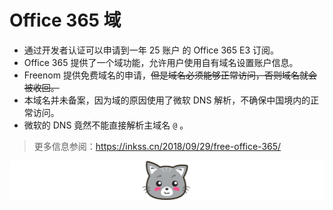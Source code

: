 # Office 365 域

* 通过开发者认证可以申请到一年 25 账户 的 Office 365 E3 订阅。
* Office 365 提供了一个域功能，允许用户使用自有域名设置账户信息。
* Freenom 提供免费域名的申请，~~但是域名必须能够正常访问，否则域名就会被收回。~~
* 本域名并未备案，因为域的原因使用了微软 DNS 解析，不确保中国境内的正常访问。
* 微软的 DNS 竟然不能直接解析主域名 `@` 。

> 更多信息参阅：https://inkss.cn/2018/09/29/free-office-365/

![1538491996529](assets/1538491996529.png)
